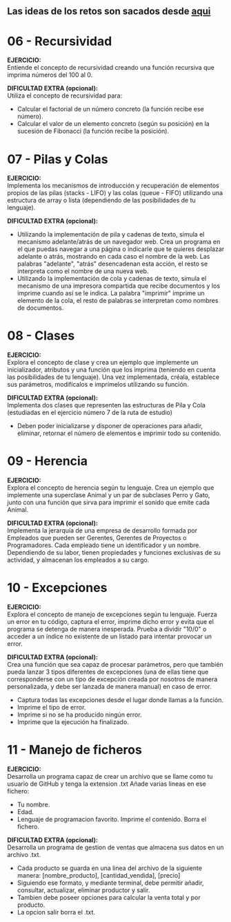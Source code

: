 ## Las ideas de los retos son sacados desde [aqui](https://github.com/mouredev/roadmap-retos-programacion/tree/main)

# 06 - Recursividad
**EJERCICIO:** <br>
Entiende el concepto de recursividad creando una función recursiva que imprima
números del 100 al 0.

**DIFICULTAD EXTRA (opcional):** <br>
Utiliza el concepto de recursividad para:
- Calcular el factorial de un número concreto (la función recibe ese número).
- Calcular el valor de un elemento concreto (según su posición) en la sucesión de Fibonacci (la función recibe la posición).

# 07 - Pilas y Colas
**EJERCICIO:** <br>
Implementa los mecanismos de introducción y recuperación de elementos propios de las
pilas (stacks - LIFO) y las colas (queue - FIFO) utilizando una estructura de array
o lista (dependiendo de las posibilidades de tu lenguaje).

**DIFICULTAD EXTRA (opcional):** <br>
- Utilizando la implementación de pila y cadenas de texto, simula el mecanismo adelante/atrás
de un navegador web. Crea un programa en el que puedas navegar a una página o indicarle
que te quieres desplazar adelante o atrás, mostrando en cada caso el nombre de la web.
Las palabras "adelante", "atrás" desencadenan esta acción, el resto se interpreta como
el nombre de una nueva web.
- Utilizando la implementación de cola y cadenas de texto, simula el mecanismo de una
impresora compartida que recibe documentos y los imprime cuando así se le indica.
La palabra "imprimir" imprime un elemento de la cola, el resto de palabras se
interpretan como nombres de documentos.

# 08 - Clases
**EJERCICIO:** <br>
Explora el concepto de clase y crea un ejemplo que implemente un inicializador,
atributos y una función que los imprima (teniendo en cuenta las posibilidades
de tu lenguaje).
Una vez implementada, créala, establece sus parámetros, modifícalos e imprímelos
utilizando su función.

**DIFICULTAD EXTRA (opcional):** <br>
Implementa dos clases que representen las estructuras de Pila y Cola (estudiadas
en el ejercicio número 7 de la ruta de estudio)
- Deben poder inicializarse y disponer de operaciones para añadir, eliminar,
retornar el número de elementos e imprimir todo su contenido.

# 09 - Herencia
**EJERCICIO:** <br>
Explora el concepto de herencia según tu lenguaje. Crea un ejemplo que
implemente una superclase Animal y un par de subclases Perro y Gato,
junto con una función que sirva para imprimir el sonido que emite cada Animal.

**DIFICULTAD EXTRA (opcional):** <br>
Implementa la jerarquía de una empresa de desarrollo formada por Empleados que
pueden ser Gerentes, Gerentes de Proyectos o Programadores.
Cada empleado tiene un identificador y un nombre.
Dependiendo de su labor, tienen propiedades y funciones exclusivas de su
actividad, y almacenan los empleados a su cargo.

# 10 - Excepciones
**EJERCICIO:** <br>
Explora el concepto de manejo de excepciones según tu lenguaje.
Fuerza un error en tu código, captura el error, imprime dicho error
y evita que el programa se detenga de manera inesperada.
Prueba a dividir "10/0" o acceder a un índice no existente
de un listado para intentar provocar un error.

**DIFICULTAD EXTRA (opcional):** <br>
Crea una función que sea capaz de procesar parámetros, pero que también
pueda lanzar 3 tipos diferentes de excepciones (una de ellas tiene que
corresponderse con un tipo de excepción creada por nosotros de manera
personalizada, y debe ser lanzada de manera manual) en caso de error.
- Captura todas las excepciones desde el lugar donde llamas a la función.
- Imprime el tipo de error.
- Imprime si no se ha producido ningún error.
- Imprime que la ejecución ha finalizado. 

# 11 - Manejo de ficheros
**EJERCICIO:** <br>
Desarrolla un programa capaz de crear un archivo que se llame como tu usuario
de GitHub y tenga la extension .txt
Añade varias lineas en ese fichero:
- Tu nombre.
- Edad.
- Lenguaje de programacion favorito.
Imprime el contenido.
Borra el fichero.

**DIFICULTAD EXTRA (opcional):** <br>
Desarrolla un programa de gestion de ventas que almacena sus datos en un archivo .txt.
- Cada producto se guarda en una linea del archivo de la siguiente manera:
    [nombre_producto], [cantidad_vendida], [precio]
- Siguiendo ese formato, y mediante terminal, debe permitir añadir, consultar,
actualizar, eliminar productor y salir.
- Tambien debe poseer opciones para calcular la venta total y por producto.
- La opcion salir borra el .txt.